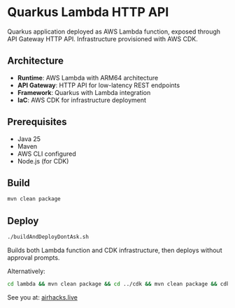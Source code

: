 # Quarkus Lambda HTTP API

Quarkus application deployed as AWS Lambda function, exposed through API Gateway HTTP API. Infrastructure provisioned with AWS CDK.

## Architecture

- **Runtime**: AWS Lambda with ARM64 architecture
- **API Gateway**: HTTP API for low-latency REST endpoints
- **Framework**: Quarkus with Lambda integration
- **IaC**: AWS CDK for infrastructure deployment

## Prerequisites

- Java 25
- Maven
- AWS CLI configured
- Node.js (for CDK)

## Build

```bash
mvn clean package
```

## Deploy

```bash
./buildAndDeployDontAsk.sh
```

Builds both Lambda function and CDK infrastructure, then deploys without approval prompts.

Alternatively:

```bash
cd lambda && mvn clean package && cd ../cdk && mvn clean package && cdk deploy --all --require-approval=never
```

See you at: [airhacks.live](https://airhacks.live)
